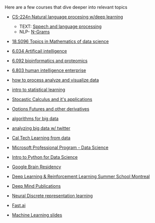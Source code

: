 Here are a few courses that dive deeper into relevant topics

- [CS-224n Natural language procesing w/deep learning](http://web.stanford.edu/class/cs224n/)
  - TEXT: [Sppech and language processing](https://web.stanford.edu/~jurafsky/slp3/ed3book.pdf)
  - NLP- [N-Grams](https://lagunita.stanford.edu/c4x/Engineering/CS-224N/asset/slp4.pdf)
  
- [18.S096 Topics in Mathematics of data science](https://ocw.mit.edu/courses/mathematics/18-s096-topics-in-mathematics-of-data-science-fall-2015/)

- [6.034 Artificail intelligence](https://ocw.mit.edu/courses/electrical-engineering-and-computer-science/6-034-artificial-intelligence-fall-2010/)

- [6.092 bioinformatics and proteomics](https://ocw.mit.edu/courses/electrical-engineering-and-computer-science/6-092-bioinformatics-and-proteomics-january-iap-2005/)

- [6.803 human intelligence enterprise](https://ocw.mit.edu/courses/electrical-engineering-and-computer-science/6-803-the-human-intelligence-enterprise-spring-2006/)

- [how to process analyze and visualize data](https://ocw.mit.edu/resources/res-6-009-how-to-process-analyze-and-visualize-data-january-iap-2012/)

- [intro to statistical learning](https://web.stanford.edu/~hastie/ElemStatLearn/)

- [Stocastic Calculus and it's applications](http://www.statslab.cam.ac.uk/~beresty/teach/StoCal/sc3.pdf)

- [Options Futures and other derivatives](http://polymer.bu.edu/hes/rp-hull12.pdf)

- [algorithms for big data](https://www.sketchingbigdata.org)

- [analyzing big data w/ twitter](http://blogs.ischool.berkeley.edu/i290-abdt-s12/)

- [Cal Tech Learning from data](https://work.caltech.edu/telecourse.html)

- [Microsoft Professional Program - Data Science](https://academy.microsoft.com/en-us/tracks/data-science)

- [Intro to Python for Data Science](https://www.datacamp.com/courses/intro-to-python-for-data-science)

- [Google Brain Residency](https://research.googleblog.com/2017/07/the-google-brain-residency-program-one.html)

- [Deep Learning & Reinforcement Learning Summer School Montreal](http://videolectures.net/deeplearning2017_montreal/)

- [Deep Mind Publications](https://deepmind.com/research/publications/)

- [Neural Discrete representation learning](https://arxiv.org/pdf/1711.00937.pdf)

- [Fast.ai](http://course.fast.ai/)

- [Machine Learning slides](https://d18ky98rnyall9.cloudfront.net/_974fa7509d583eabb592839f9716fe25_Lecture1.pdf?Expires=1513123200&Signature=CTnROtrqN~4mPNHjo~k81ao6h~35CZOIyCfw7z-b7vYqsZNrFIFX2jJlFun0v9coeG6DLZvi6tRExIkIYGMGMP4SsEe9E6XGckOPtNXo-XOqdE2Ojq0U6yH7LSCGUStJzHmBlzGboLIsAZpWV0GMofk~T7VD1D9eMQo0XhFIyjA_&Key-Pair-Id=APKAJLTNE6QMUY6HBC5A)


